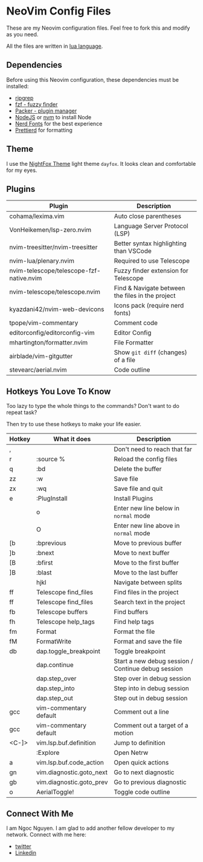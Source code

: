 # NeoVim Config Files

These are my Neovim configuration files. Feel free to fork this and modify as you need.

All the files are written in [lua language](https://www.lua.org/).

## Dependencies

Before using this Neovim configuration, these dependencies must be installed:

- [ripgrep](https://github.com/BurntSushi/ripgrep)
- [fzf - fuzzy finder](https://github.com/junegunn/fzf)
- [Packer - plugin manager](https://github.com/wbthomason/packer.nvim)
- [NodeJS](https://nodejs.org/en/) or [nvm](https://github.com/nvm-sh/nvm) to install Node
- [Nerd Fonts](https://www.nerdfonts.com/) for the best experience
- [Prettierd](https://github.com/fsouza/prettierd) for formatting

## Theme

I use the [NightFox Theme](https://github.com/EdenEast/nightfox.nvim) light theme `dayfox`. It looks clean and comfortable for my eyes.

## Plugins

| Plugin                                   | Description                                        |
| ---------------------------------------- | -------------------------------------------------- |
| cohama/lexima.vim                        | Auto close parentheses                             |
| VonHeikemen/lsp-zero.nvim                | Language Server Protocol (LSP)                     |
| nvim-treesitter/nvim-treesitter          | Better syntax highlighting than VSCode             |
| nvim-lua/plenary.nvim                    | Required to use Telescope                          |
| nvim-telescope/telescope-fzf-native.nvim | Fuzzy finder extension for Telescope               |
| nvim-telescope/telescope.nvim            | Find & Navigate between the files in the project   |
| kyazdani42/nvim-web-devicons             | Icons pack (require nerd fonts)                    |
| tpope/vim-commentary                     | Comment code                                       |
| editorconfig/editorconfig-vim            | Editor Config                                      |
| mhartington/formatter.nvim               | File Formatter                                     |
| airblade/vim-gitgutter                   | Show `git diff` (changes) of a file                |
| stevearc/aerial.nvim | Code outline |

## Hotkeys You Love To Know

Too lazy to type the whole things to the commands? Don't want to do repeat task?

Then try to use these hotkeys to make your life easier.

| Hotkey     | What it does                  | Description                                  |
| ---------- | ----------------------------- | ---------------------------------------------|
| ,          | <leader>                      | Don't need to reach that far                 |
| <leader>r  | :source %<CR>                 | Reload the config files                      |
| <leader>q  | :bd<CR>                       | Delete the buffer                            |
| zz         | :w<CR>                        | Save file                                    |
| zx         | :wq<CR>                       | Save file and quit                           |
| <leader>e  | :PlugInstall<CR>              | Install Plugins                              |
| <Enter>    | o<ESC>                        | Enter new line below in `normal` mode        |
| <S-Enter>  | O<ESC>                        | Enter new line above in `normal` mode        |
| [b         | :bprevious<CR>                | Move to previous buffer                      |
| ]b         | :bnext<CR>                    | Move to next buffer                          |
| [B         | :bfirst<CR>                   | Move to the first buffer                     |
| ]B         | :blast<CR>                    | Move to the last buffer                      |
| <C-hjkl>   | <C-w>hjkl                     | Navigate between splits                      |
| <leader>ff | <Cmd>Telescope find_files<CR> | Find files in the project                    |
| <leader>ff | <Cmd>Telescope find_files<CR> | Search text in the project                   |
| <leader>fb | <Cmd>Telescope buffers<CR>    | Find buffers                                 |
| <leader>fh | <Cmd>Telescope help_tags<CR>  | Find help tags                               |
| <leader>fm | <Cmd>Format<CR>               | Format the file                              |
| <leader>fM | <Cmd>FormatWrite<CR>          | Format and save the file                     |
| <leader>db | dap.toggle_breakpoint         | Toggle breakpoint                            |
| <F5>       | dap.continue                  | Start a new debug session / Continue debug session |
| <F6>       | dap.step_over                 | Step over in debug session                   |
| <F7>       | dap.step_into                 | Step into in debug session                   |
| <F8>       | dap.step_out                  | Step out in debug session                    |
| gcc        | vim-commentary default        | Comment out a line                           |
| gcc        | vim-commentary default        | Comment out a target of a motion             |
| <C-]>      | vim.lsp.buf.definition        | Jump to definition                           |
| <F3>       | :Explore<CR>                  | Open Netrw                                   |
| <leader>a  | vim.lsp.buf.code_action       | Open quick actions                           |
| gn         | vim.diagnostic.goto_next      | Go to next diagnostic                        |
| gb         | vim.diagnostic.goto_prev      | Go to previous diagnostic                    |
| <leader>o  | <cmd>AerialToggle!<CR>        | Toggle code outline |

## Connect With Me

I am Ngoc Nguyen. I am glad to add another fellow developer to my network.
Connect with me here:

- [twitter](https://twitter.com/ngocoder)
- [Linkedin](https://www.linkedin.com/in/ngoc-nguyen99/)
